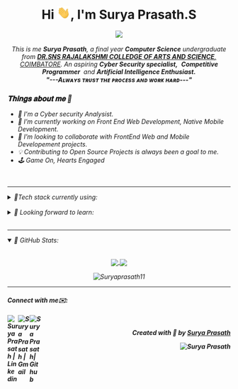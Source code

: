 <h1 align="center">Hi <img src="https://raw.githubusercontent.com/ABSphreak/ABSphreak/master/gifs/Hi.gif" width="30px">, I'm Surya Prasath.S</h1>
<p align="center">
  <a href="https://github.com/Suryaprasath11/readme-typing-svg"><img src="https://readme-typing-svg.herokuapp.com?lines=Computer+Science+Undergraduate;Full+Stack+Software+Developer;DS%20|%20AI%20|%20ML%20Enthusiast;Aspiring+Learner&center=true&width=500&height=50"></a>
</p>

<p align="center">
  <em>
    This is me <b>Surya Prasath</b>, a final year <b>Computer Science</b> undergraduate from <a href="https://www.iit.ac.lk/"> <b>DR.SNS RAJALAKSHMI COLLEDGE OF ARTS AND SCIENCE</b>, COIMBATORE</a>.
    An aspiring <b>Cyber Security specialist,</b>&nbsp; <b>Competitive Programmer</b>&nbsp; and <b> Artificial Intelligence Enthusiast.</b> 
  <br>
  <b><i>"---Aʟᴡᴀʏs ᴛʀᴜsᴛ ᴛʜᴇ ᴘʀᴏᴄᴇss ᴀɴᴅ ᴡᴏʀᴋ ʜᴀʀᴅ---"</i></b>
</p>

<h3> 𝐓𝐡𝐢𝐧𝐠𝐬 𝐚𝐛𝐨𝐮𝐭 𝐦𝐞 🔻</h3>

- 🧞 I'm a Cyber security Analysist.
- 🔭 I’m currently working on Front End Web Development, Native Mobile Development.
- 👯 I’m looking to collaborate with FrontEnd Web and Mobile Developement projects.
- 💡 Contributing to Open Source Projects is always been a goal to me.
- 🕹️ Game On, Hearts Engaged
<br>

---

<details>
<summary>
  📝Tech stack currently using:
</summary>
   <br>
<code><a href="https://www.python.org/" target="_blank"><img height="30" src="https://www.vectorlogo.zone/logos/python/python-icon.svg"></a></code>
<code><a href="https://www.oracle.com/java/" target="_blank"><img height="30" src="https://www.vectorlogo.zone/logos/java/java-icon.svg"></a></code>
<code><a href="https://www.javascript.com/" target="_blank"><img height="30" src="https://raw.githubusercontent.com/devicons/devicon/master/icons/javascript/javascript-plain.svg"></a></code>
<code><a href="https://reactjs.org/" target="_blank"><img height="30" src="https://www.vectorlogo.zone/logos/reactjs/reactjs-icon.svg"></a></code>
<code><a href="https://nextjs.org/" target="_blank"><img height="30" src="https://upload.wikimedia.org/wikipedia/commons/thumb/1/10/Cib-next-js_%28CoreUI_Icons_v1.0.0%29.svg/120px-Cib-next-js_%28CoreUI_Icons_v1.0.0%29.svg.png"></a></code>
<code><a href="https://www.w3schools.com/html/" target="_blank"><img height="30" src="https://www.vectorlogo.zone/logos/w3_html5/w3_html5-icon.svg"></a></code>
<code><a href="https://www.w3schools.com/css/" target="_blank"><img height="30" src="https://raw.githubusercontent.com/devicons/devicon/master/icons/css3/css3-original.svg"></a></code>
<code><a href="https://id.heroku.com/login" target="_blank"><img src="https://www.vectorlogo.zone/logos/heroku/heroku-icon.svg" alt="heroku"  height="30"></a></code>
<code><a href="https://redux.js.org" target="_blank"> <img src="https://raw.githubusercontent.com/devicons/devicon/master/icons/redux/redux-original.svg" alt="redux" height="30"></a></code>

</details>
<br>

<details>
<summary>
  🔴 Looking forward to learn:
</summary>
   <br>
<code><a href="https://flutter.dev/" target="_blank"><img height="30" src="https://www.vectorlogo.zone/logos/flutterio/flutterio-icon.svg"></a></code>
<code><a href="https://cloud.google.com/" target="_blank"><img height="30" src="https://www.vectorlogo.zone/logos/google_cloud/google_cloud-icon.svg"></a></code>
<code><a href="https://analytics.google.com/" target="_blank"><img height="30" src="https://www.vectorlogo.zone/logos/google_analytics/google_analytics-icon.svg"></a></code>
<code><a href="https://www.tensorflow.org/" target="_blank"><img height="30" src="https://www.vectorlogo.zone/logos/tensorflow/tensorflow-icon.svg"></a></code>
<code><a href="https://azure.microsoft.com/en-us/" target="_blank"><img height="30" src="https://www.vectorlogo.zone/logos/microsoft_azure/microsoft_azure-icon.svg"></a></code>
  <code><a href="https://sass-lang.com" target="_blank"> <img src="https://raw.githubusercontent.com/devicons/devicon/master/icons/sass/sass-original.svg" alt="sass"  height="30"></a></code>
 <code> <a href="https://tailwindcss.com/" target="_blank"> <img src="https://www.vectorlogo.zone/logos/tailwindcss/tailwindcss-icon.svg" alt="tailwind" height="30"/> </a> </code>
<code><a href="https://nodejs.org/en/" target="_blank"><img height="30" src="https://www.vectorlogo.zone/logos/nodejs/nodejs-icon.svg"></a></code>
<code><a href="https://firebase.google.com/" target="_blank"><img height="30" src="https://www.vectorlogo.zone/logos/firebase/firebase-icon.svg"></a></code>
<code><a href="https://git-scm.com/" target="_blank"><img height="30" src="https://www.vectorlogo.zone/logos/git-scm/git-scm-icon.svg"></a></code>
<code><a href="https://www.json.org/" target="_blank"><img height="30" src="https://www.vectorlogo.zone/logos/json/json-icon.svg"></a></code>
<code><a href="https://colab.research.google.com/" target="_blank"><img height="30" src="https://colab.research.google.com/img/colab_favicon_256px.png"></a></code>
  
<code><a href="https://opencv.org/" target="_blank"><img height="30" src="https://www.vectorlogo.zone/logos/opencv/opencv-icon.svg"></a></code>
<code><a href="https://pytorch.org/" target="_blank"><img height="30" src="https://www.vectorlogo.zone/logos/pytorch/pytorch-icon.svg"></a></code>
<code><a href="https://aws.amazon.com/" target="_blank"><img height="30" src="https://www.vectorlogo.zone/logos/amazon_aws/amazon_aws-icon.svg"></a></code>
</details>
<br>

---

<details open="">
<summary>
 📔 GitHub Stats:
</summary>
<br>
<p align="center">
  <a href="https://github.com/Suryaprasath11">
    <img align="center"  height="175px" src="https://github-readme-stats.vercel.app/api?username=Suryaprasath11&show_icons=true&hide_border=true&title_color=94b4a4&amp&icon_color=FFFFFF&amp&text_color=FFFFFF&amp&bg_color=000000&count_private=true&include_all_commits=true"/>
  </a>
  <a href="https://github.com/Suryaprasath11">
    <img align="center" height="175px"  src="https://github-readme-stats.vercel.app/api/top-langs/?username=Suryaprasath11&text_color=FFFFFF&bg_color=000000&title_color=94b4a4&langs_count=15&layout=compact&hide_border=true" />
  </a>
</p>
  <p align="center"><img align="center" src="https://github-readme-streak-stats.herokuapp.com/?user=Suryaprasath11&text_color=FFFFFF&bg_color=000000&title_color=94b4a4&langs_count=15&layout=compact&hide_border=true" alt="Suryaprasath11" /></p>
</details>

---

<h4> Connect with me✉️: <h4>
  </hr>
  <a href="https://www.linkedin.com/in/surya-prasath-40785624a/">
   <img align="left" alt="Surya Prasath | Linkedin" width="24px" src="https://www.vectorlogo.zone/logos/linkedin/linkedin-icon.svg" />
  </a>
  <a href="mailto:suryashali2005@gmail.com">
    <img align="left" alt="Surya Prasath | Gmail" width="26px" src="https://www.vectorlogo.zone/logos/gmail/gmail-icon.svg" />
  </a>
  <a href="https://github.com/Suryaprasath11">
    <img align="left" alt="Surya Prasath| Github" width="26px" src="https://www.vectorlogo.zone/logos/github/github-tile.svg" />
  </a>
  <br>
  
<p align="right" > Created with 🖤 by <a href="https://github.com/Suryarasath11">Surya Prasath</a></p>
<p align="right" > <img src="https://komarev.com/ghpvc/?username=Suryaprasath&label=Profile%20views&color=0e75b6&style=flat" alt="Surya Prasath" /> </p>
